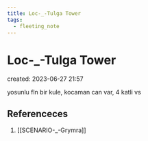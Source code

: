 ```yaml
---
title: Loc-_-Tulga Tower
tags:
  - fleeting_note
---
```


# Loc-_-Tulga Tower
created: 2023-06-27 21:57

yosunlu fln bir kule, kocaman can var, 4 katli vs

## Referenceces
1. [[SCENARIO-_-Grymra]]